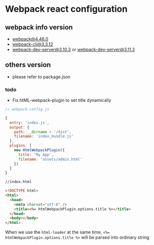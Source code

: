 # Webpack react configuration

## webpack info version

- webpack@4.46.0
- webpack-cli@3.3.12
- webpack-dev-server@3.10.3 or webpack-dev-server@3.11.3

## others version

- please refer to package.json

### todo

- Fix htML-webpack-plugin to set title dynamically

```js
// webpack.config.js

{
  entry: 'index.js',
  output: {
    path: __dirname + '/dist',
    filename: 'index_bundle.js'
  },
  plugins: [
    new HtmlWebpackPlugin({
      title: 'My App',
      filename: 'assets/admin.html'
    })
  ]
}
```

```html
//index.html

<!DOCTYPE html>
<html>
  <head>
    <meta charset="utf-8" />
    <title><%= htmlWebpackPlugin.options.title %></title>
  </head>
  <body></body>
</html>
```

When we use the `html-loader` at the same time, `<%= htmlWebpackPlugin.options.title %>` will be parsed into ordinary string
